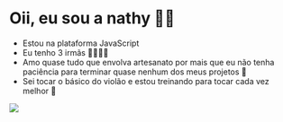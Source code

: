 # Oii, eu sou a nathy 🙋‍♀ 
- Estou na plataforma JavaScript
- Eu tenho 3 irmãs 👩‍👩‍👧‍👧
- Amo quase tudo que envolva artesanato por mais que eu não tenha paciência para terminar quase nenhum dos meus projetos 🔨
- Sei tocar o básico do violão e estou treinando para tocar cada vez melhor 🎸

![](https://media1.tenor.com/m/Y_gj2VcMEyMAAAAd/xiao-genshin-impact-xiao.gif)
